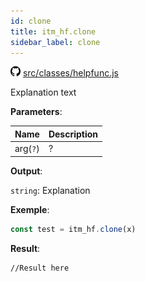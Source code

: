 ```yaml
---
id: clone
title: itm_hf.clone
sidebar_label: clone
---
```

![](/img/github.png) [src/classes/helpfunc.js](https://github.com/TrustedSourceLeaks/LeakedServer/blob/master/src/classes/helpfunc.js)

Explanation text

**Parameters**:

Name  |   Description 
----------- |   -----------
arg(`?`)  |   ?


**Output**:

`string`: Explanation


**Exemple**:
```js
const test = itm_hf.clone(x)
```

**Result**:
```
//Result here
```